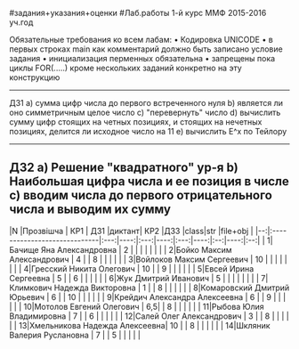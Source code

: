 #задания+указания+оценки
#Лаб.работы 1-й курс ММФ 2015-2016 уч.год

Обязательные требования ко всем лабам:
• Кодировка UNICODE
• в первых строках main как комментарий должно быть записано условие задания
• инициализация перменных обязательна
• запрещены пока циклы FOR(.....) кроме нескольких заданий конкретно на эту конструкцию 
******************
ДЗ1
a) сумма цифр числа до первого встреченного нуля
b) является ли оно симметричным целое число 
c) "перевернуть" число
d) вычислить сумму цифр стоящих на четных позициях, и стоящих на нечетных позициях, делится ли исходное число на 11
e) вычислить E^x по Тейлору
******************
ДЗ2
a) Решение "квадратного" ур-я 
b) Наибольшая цифра числа и ее позиция в числе
c) вводим числа до первого отрицательного числа и выводим их сумму
--------------------------------------
|N  |Прозвішча                     | КР1 | ДЗ1 |диктант| КР2 |ДЗ3 |class|str |file+obj  |
|--:|:-----------------------------|:---:|----:|:---:|----:|:---:|----:|:--:|----:|:--:|
|  1|Бачище Яна Александровна      |  2  |     |     |     |    |     |    |
|  2|Бойко Максим Александрович    |  4  |     |  8  |     |    |     |    |
|  3|Войлоков Максим Сергеевич     |  10 |     |     |     |    |     |    |
|  4|Гресский Никита Олегович      |  10 |     |  9  |     |    |     |    |
|  5|Евсей Ирина Сергеевна         |  5  |     |  6  |     |    |     |    |
|  6|Жук Дмитрий Иванович          |  5  |     |     |     |    |     |    |
|  7|Климкович Надежда Викторовна  |  1  |     |  8  |     |    |     |    |
|  8|Комаровский Дмитрий Юрьевич   |  6  |     |  10 |     |    |     |    |
|  9|Крейдич Александра Алексеевна |  6  |     |  9  |     |    |     |    |
| 10|Мотолов Евгений Олегович      |  6,5|     |  8  |     |    |     |    | 
| 11|Рыбова Юлия Владимировна      |  7  |     |  6  |     |    |     |    |
| 12|Салей Олег Александрович      |  3  |     |  8  |     |    |     |    |
| 13|Хмельникова Надежда Алексеевна|  10 |     |  8  |     |    |     |    |
| 14|Шкляник Валерия Руслановна    |  7  |     |  5  |     |    |     |    |
